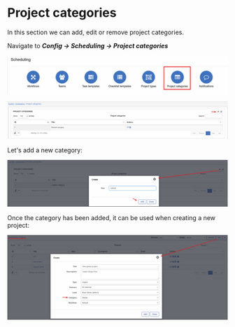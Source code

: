 Project categories
=============
In this section we can add, edit or remove project categories.

Navigate to **_Config -> Scheduling -> Project categories_**

![icon](categories.png)

![list](list.png)

Let's add a new category:

![add](add.png)

Once the category has been added, it can be used when creating a new project:

![project](project.png)
